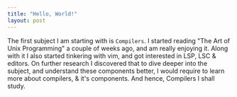 ```yaml
---
title: "Hello, World!"
layout: post
---
```


The first subject I am starting with is `Compilers`. I started reading "The Art
of Unix Programming" a couple of weeks ago, and am really enjoying it. Along 
with it I also started tinkering with vim, and got interested in LSP, LSC &
editors. On further research I discovered that to dive deeper into the subject,
and understand these components better, I would require to learn more about 
compilers, & it's components. And hence, Compilers I shall study.

